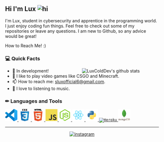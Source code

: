 ## Hi I'm Lux <img src="https://user-images.githubusercontent.com/1303154/88677602-1635ba80-d120-11ea-84d8-d263ba5fc3c0.gif" width="28px" alt="hi">

I'm Lux, student in cybersecurity and apprentice in the programming world. I just enjoy coding fun things. Feel free to check out some of my repositories or leave any questions. I am new to Github, so any advice would be great!

How to Reach Me! :)

<h3>💻 Quick Facts</h3>
<p>
	<img align="right" alt="LuxColdDev's github stats" width="50%" src="https://github-readme-stats.vercel.app/api?username=LuxColdDev&show_icons=true&include_all_commits=true&theme=react">
</p>

- 🤖 In development!
- 🔫 I like to play video games like CSGO and Minecraft. 
- 📫 How to reach me: sluxofficial6@gmail.com.
- 🎵 I love to listening to music. 

<h3>✏ Languages and Tools</h3>
<p>
	<a href="https://code.visualstudio.com/">
  		<code><img src="https://raw.githubusercontent.com/github/explore/80688e429a7d4ef2fca1e82350fe8e3517d3494d/topics/visual-studio-code/visual-studio-code.png" alt="Visual Studio Code" width="40" height="40" /></code>
  	</a>
  	<a href="https://www.w3schools.com/css/" target="_blank"> 
    	<code><img src="https://raw.githubusercontent.com/github/explore/80688e429a7d4ef2fca1e82350fe8e3517d3494d/topics/css/css.png" alt="CSS3" width="40" height="40"/></code>
	</a> 
	<a href="https://www.w3.org/html/" target="_blank"> 
  		<code><img src="https://raw.githubusercontent.com/github/explore/80688e429a7d4ef2fca1e82350fe8e3517d3494d/topics/html/html.png" alt="HTML5" width="40" height="40"/></code>
	</a> 
	<a href="https://www.javascript.com/" target="_blank"> 
  		<code><img src="https://github.com/devicons/devicon/blob/master/icons/javascript/javascript-original.svg" alt="JavaScript" width="40" height="40"/></code>
	</a> 
	<a href="https://nodejs.org" target="_blank"> 
  		<code><img src="https://github.com/devicons/devicon/blob/master/icons/nodejs/nodejs-original.svg" alt="Node.js" width="40" height="40"/></code>
	</a>
	<a href="https://reactjs.org/" target="_blank"> 
  		<code><img src="https://raw.githubusercontent.com/github/explore/80688e429a7d4ef2fca1e82350fe8e3517d3494d/topics/react/react.png" alt="React.js" width="40" height="40"/></code>
	</a> 
	<a href="https://www.python.org" target="_blank"> 
  		<code><img src="https://raw.githubusercontent.com/github/explore/80688e429a7d4ef2fca1e82350fe8e3517d3494d/topics/python/python.png" alt="Python" width="40" height="40"/></code>
	</a> 
	<a href="https://heroku.com" target="_blank"> 
  		<code><img src="https://www.vectorlogo.zone/logos/heroku/heroku-icon.svg" alt="Heroku" width="40" height="40"/></code>
	</a>
	<a href="https://www.mongodb.com/">
		<code><img src="https://github.com/devicons/devicon/blob/master/icons/mongodb/mongodb-original-wordmark.svg" alt="MongoDB" width="40" height="40"/></code>
	</a>
</p>

---

<div align="center">
	</a>
	<a href="https://www.instagram.com/xluxcode/" target="_blank">
		<img src=https://img.shields.io/badge/instagram-%23000000.svg?&style=for-the-badge&logo=instagram&logoColor=white alt=instagram style="margin-bottom: 5px;" />
	</a>  
</div>  
